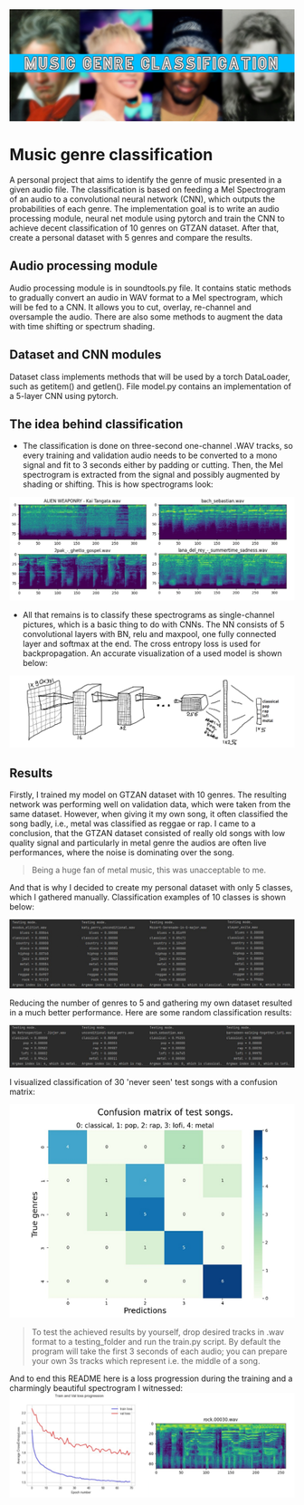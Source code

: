 <img src="README/a_title.png">

# Music genre classification

A personal project that aims to identify the genre of music presented in a given audio file. 
The classification is based on feeding a Mel Spectrogram of an audio to a convolutional neural network (CNN), which outputs the probabilities of each genre.
The implementation goal is to write an audio processing module, neural net module using pytorch and train the CNN to achieve decent classification of 10 genres on GTZAN dataset.
After that, create a personal dataset with 5 genres and compare the results.

## Audio processing module

Audio processing module is in soundtools.py file. It contains static methods to gradually convert an audio in WAV format to a Mel spectrogram, 
which will be fed to a CNN.
It allows you to cut, overlay, re-channel and oversample the audio. There are also some methods to augment the data with time shifting or spectrum shading.

## Dataset and CNN modules

Dataset class implements methods that will be used by a torch DataLoader, such as getitem() and getlen(). 
File model.py contains an implementation of a 5-layer CNN using pytorch.

## The idea behind classification

- The classification is done on three-second one-channel .WAV tracks, so every training and validation audio needs to be converted to a mono signal and 
fit to 3 seconds either by padding or cutting. Then, the Mel spectrogram is extracted from the signal and possibly augmented by shading or shifting. This is how spectrograms look:

<img src="README/mel_examples.png">

- All that remains is to classify these spectrograms as single-channel pictures, which is a basic thing to do with CNNs. The NN consists of 5 convolutional layers with BN, relu and maxpool, 
one fully connected layer and softmax at the end.
The cross entropy loss is used for backpropagation.
An accurate visualization of a used model is shown below:

<img src="README/NN.png">

## Results

Firstly, I trained my model on GTZAN dataset with 10 genres. The resulting network was performing well on validation data, which were taken from the same dataset. 
However, when giving it my own song, it often classified the song badly, i.e., metal was classified as reggae or rap. I came to a conclusion, that the GTZAN dataset consisted of 
really old songs with low quality signal and particularly in metal genre the audios are often live performances, where the noise is dominating over the song.
>Being a huge fan of metal music, this was unacceptable to me.

And that is why I decided to create my personal dataset with only 5 classes, 
which I gathered manually. Classification examples of 10 classes is shown below:

<img src="README/results_10.png">

Reducing the number of genres to 5 and gathering my own dataset resulted in a much better performance. Here are some random classification results:

<img src="README/results_5.png">

I visualized classification of 30 'never seen' test songs with a confusion matrix:

<img src="README/confusion_matrix.png">

>To test the achieved results by yourself, drop desired tracks in .wav format to a testing_folder and run the train.py script.
>By default the program will take the first 3 seconds of each audio; you can prepare your own 3s tracks which represent i.e. the middle of a song.

And to end this README here is a loss progression during the training and a charmingly beautiful spectrogram I witnessed:
<img src="README/losses.png">
